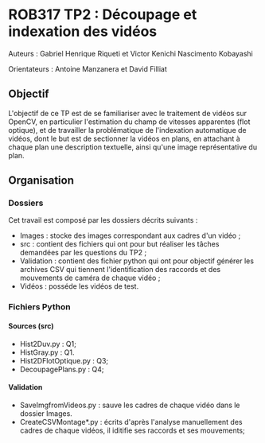 # ROB317 TP2 :  Découpage et indexation des vidéos

Auteurs : Gabriel Henrique Riqueti et Victor Kenichi Nascimento Kobayashi

Orientateurs : Antoine Manzanera et David Filliat

## Objectif

L'objectif de ce TP est de se familiariser avec le traitement de vidéos sur OpenCV, en particulier
l'estimation du champ de vitesses apparentes (flot optique), et de travailler la problématique de
l'indexation automatique de vidéos, dont le but est de sectionner la vidéos en plans, en attachant à
chaque plan une description textuelle, ainsi qu'une image représentative du plan.

## Organisation

### Dossiers

Cet travail est composé par les dossiers décrits suivants :

- Images : stocke des images correspondant aux cadres d'un vidéo ;
- src : contient des fichiers qui ont pour but réaliser les tâches demandées par les questions du TP2 ;
- Validation : contient des fichier python qui ont pour objectif générer les archives CSV qui tiennent l'identification des raccords et des mouvements de caméra de chaque vidéo ;
- Vidéos : posséde les vidéos de test.

### Fichiers Python

#### Sources (src)

- Hist2Duv.py : Q1;
- HistGray.py : Q1.
- Hist2DFlotOptique.py : Q3;
- DecoupagePlans.py : Q4;


#### Validation

- SaveImgfromVideos.py : sauve les cadres de chaque vidéo dans le dossier Images.
- CreateCSVMontage*.py : écrits d'après l'analyse manuellement des cadres de chaque vidéos, il iditifie ses raccords et ses mouvements;
